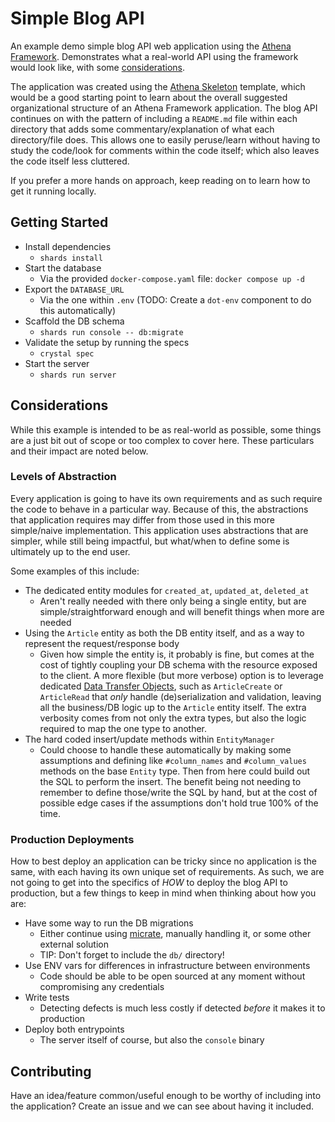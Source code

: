 # Simple Blog API

An example demo simple blog API web application using the [Athena Framework](https://athenaframework.org/#athena-framework).
Demonstrates what a real-world API using the framework would look like, with some [considerations](#considerations).

The application was created using the [Athena Skeleton](https://github.com/athena-framework/skeleton) template,
which would be a good starting point to learn about the overall suggested organizational structure of an Athena Framework application.
The blog API continues on with the pattern of including a `README.md` file within each directory that adds some commentary/explanation of what each directory/file does.
This allows one to easily peruse/learn without having to study the code/look for comments within the code itself; which also leaves the code itself less cluttered.

If you prefer a more hands on approach, keep reading on to learn how to get it running locally.

## Getting Started

* Install dependencies
  * `shards install`
* Start the database
  * Via the provided `docker-compose.yaml` file: `docker compose up -d`
* Export the `DATABASE_URL`
  * Via the one within `.env` (TODO: Create a `dot-env` component to do this automatically)
* Scaffold the DB schema
  * `shards run console -- db:migrate`
* Validate the setup by running the specs
  * `crystal spec`
* Start the server
  * `shards run server`

## Considerations

While this example is intended to be as real-world as possible, some things are a just bit out of scope or too complex to cover here.
These particulars and their impact are noted below.

### Levels of Abstraction

Every application is going to have its own requirements and as such require the code to behave in a particular way.
Because of this, the abstractions that application requires may differ from those used in this more simple/naive implementation.
This application uses abstractions that are simpler, while still being impactful, but what/when to define some is ultimately up to the end user.

Some examples of this include:

* The dedicated entity modules for `created_at`, `updated_at`, `deleted_at`
  * Aren't really needed with there only being a single entity, but are simple/straightforward enough and will benefit things when more are needed
* Using the `Article` entity as both the DB entity itself, and as a way to represent the request/response body
  * Given how simple the entity is, it probably is fine, but comes at the cost of tightly coupling your DB schema with the resource exposed to the client.
    A more flexible (but more verbose) option is to leverage dedicated [Data Transfer Objects](https://en.wikipedia.org/wiki/Data_transfer_object), such as `ArticleCreate` or `ArticleRead`
    that _only_ handle (de)serialization and validation, leaving all the business/DB logic up to the `Article` entity itself.
    The extra verbosity comes from not only the extra types, but also the logic required to map the one type to another.
* The hard coded insert/update methods within `EntityManager`
  * Could choose to handle these automatically by making some assumptions and defining like `#column_names` and `#column_values` methods on the base `Entity` type.
    Then from here could build out the SQL to perform the insert.
    The benefit being not needing to remember to define those/write the SQL by hand, but at the cost of possible edge cases if the assumptions don't hold true 100% of the time.

### Production Deployments

How to best deploy an application can be tricky since no application is the same, with each having its own unique set of requirements.
As such, we are not going to get into the specifics of _HOW_ to deploy the blog API to production, but a few things to keep in mind when thinking about how you are:

* Have some way to run the DB migrations
  * Either continue using [micrate](https://github.com/amberframework/micrate), manually handling it, or some other external solution
  * TIP: Don't forget to include the `db/` directory!
* Use ENV vars for differences in infrastructure between environments
  * Code should be able to be open sourced at any moment without compromising any credentials
* Write tests
  * Detecting defects is much less costly if detected _before_ it makes it to production
* Deploy both entrypoints
  * The server itself of course, but also the `console` binary

## Contributing

Have an idea/feature common/useful enough to be worthy of including into the application?
Create an issue and we can see about having it included.
